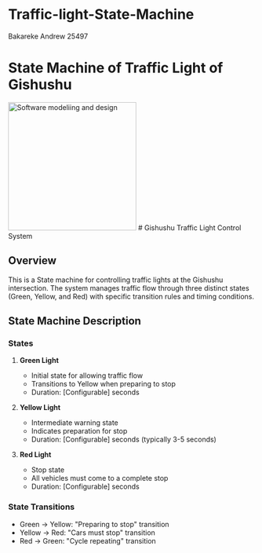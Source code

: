 # Traffic-light-State-Machine
Bakareke Andrew 25497

State Machine of Traffic Light of Gishushu 
==========================================
<img width="261" alt="Software modeliing and design" src="https://github.com/user-attachments/assets/76af17ca-7530-424c-900d-0a8badc48585">
# Gishushu Traffic Light Control System

## Overview
 This is a State machine for controlling traffic lights at the Gishushu intersection. The system manages traffic flow through three distinct states (Green, Yellow, and Red) with specific 
 transition rules and timing conditions.

## State Machine Description

### States
1. **Green Light**
   - Initial state for allowing traffic flow
   - Transitions to Yellow when preparing to stop
   - Duration: [Configurable] seconds

2. **Yellow Light**
   - Intermediate warning state
   - Indicates preparation for stop
   - Duration: [Configurable] seconds (typically 3-5 seconds)

3. **Red Light**
   - Stop state
   - All vehicles must come to a complete stop
   - Duration: [Configurable] seconds

### State Transitions
- Green → Yellow: "Preparing to stop" transition
- Yellow → Red: "Cars must stop" transition
- Red → Green: "Cycle repeating" transition

